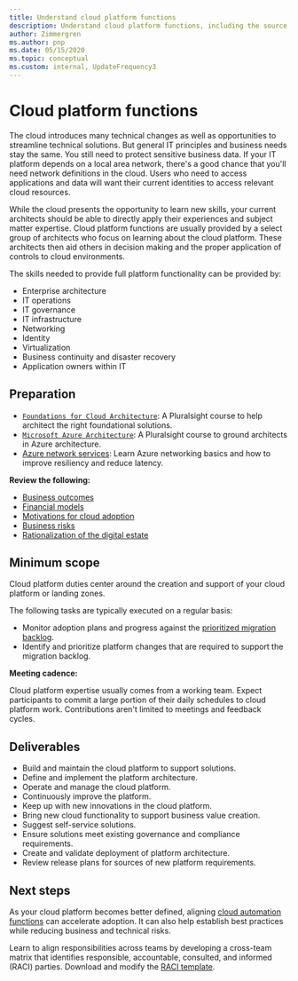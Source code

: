 ```yaml
---
title: Understand cloud platform functions
description: Understand cloud platform functions, including the source, the scope, and the deliverable.
author: Zimmergren
ms.author: pnp
ms.date: 05/15/2020
ms.topic: conceptual
ms.custom: internal, UpdateFrequency3
---
```


# Cloud platform functions

The cloud introduces many technical changes as well as opportunities to streamline technical solutions. But general IT principles and business needs stay the same. You still need to protect sensitive business data. If your IT platform depends on a local area network, there's a good chance that you'll need network definitions in the cloud. Users who need to access applications and data will want their current identities to access relevant cloud resources.

While the cloud presents the opportunity to learn new skills, your current architects should be able to directly apply their experiences and subject matter expertise. Cloud platform functions are usually provided by a select group of architects who focus on learning about the cloud platform. These architects then aid others in decision making and the proper application of controls to cloud environments.

The skills needed to provide full platform functionality can be provided by:

- Enterprise architecture
- IT operations
- IT governance
- IT infrastructure
- Networking
- Identity
- Virtualization
- Business continuity and disaster recovery
- Application owners within IT

## Preparation

- [`Foundations for Cloud Architecture`](https://www.pluralsight.com/courses/cloud-architecture-foundations): A Pluralsight course to help architect the right foundational solutions.
- [`Microsoft Azure Architecture`](https://www.pluralsight.com/courses/cloud-architecture-foundations): A Pluralsight course to ground architects in Azure architecture.
- [Azure network services](/training/modules/azure-networking-fundamentals/): Learn Azure networking basics and how to improve resiliency and reduce latency.

**Review the following:**

- [Business outcomes](../strategy/business-outcomes/index.md)
- [Financial models](../strategy/cloud-migration-business-case.md)
- [Motivations for cloud adoption](../strategy/motivations.md)
- [Business risks](../govern/policy-compliance/risk-tolerance.md)
- [Rationalization of the digital estate](../digital-estate/index.md)

## Minimum scope

Cloud platform duties center around the creation and support of your cloud platform or landing zones.

The following tasks are typically executed on a regular basis:

- Monitor adoption plans and progress against the [prioritized migration backlog](../migrate/migration-considerations/assess/release-iteration-backlog.md).
- Identify and prioritize platform changes that are required to support the migration backlog.

**Meeting cadence:**

Cloud platform expertise usually comes from a working team. Expect participants to commit a large portion of their daily schedules to cloud platform work. Contributions aren't limited to meetings and feedback cycles.

## Deliverables

- Build and maintain the cloud platform to support solutions.
- Define and implement the platform architecture.
- Operate and manage the cloud platform.
- Continuously improve the platform.
- Keep up with new innovations in the cloud platform.
- Bring new cloud functionality to support business value creation.
- Suggest self-service solutions.
- Ensure solutions meet existing governance and compliance requirements.
- Create and validate deployment of platform architecture.
- Review release plans for sources of new platform requirements.

## Next steps

As your cloud platform becomes better defined, aligning [cloud automation functions](./cloud-automation.md) can accelerate adoption. It can also help establish best practices while reducing business and technical risks.

Learn to align responsibilities across teams by developing a cross-team matrix that identifies responsible, accountable, consulted, and informed (RACI) parties. Download and modify the [RACI template](https://raw.githubusercontent.com/microsoft/CloudAdoptionFramework/master/organize/raci-template.xlsx).
